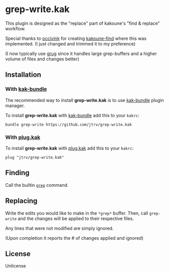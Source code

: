 # grep-write.kak

This plugin is designed as the "replace" part of kakoune's "find & replace" workflow.

Special thanks to [occivink][1] for creating [kakoune-find][2] where this was implemented. (I just changed and trimmed it to my preference)

(I now typically use [grug][6] since it handles large grep-buffers and a higher volume of files and changes better)

## Installation

### With [kak-bundle][3]

The recommended way to install **grep-write.kak** is to use [kak-bundle][3] plugin manager.

To install **grep-write.kak** with [kak-bundle][3] add this to your `kakrc`:

``` kak
bundle grep-write https://github.com/jtrv/grep-write.kak
```

### With [plug.kak][4]

To install **grep-write.kak** with [plug.kak][4] add this to your `kakrc`:
``` kak
plug "jtrv/grep-write.kak"
```

## Finding

Call the builtin [`grep`][5] command.

## Replacing

Write the edits you would like to make in the `*grep*` buffer. Then, call `grep-write` and the changes will be applied to their respective files.

Any lines that were not modified are simply ignored.

(Upon completion it reports the # of changes applied and ignored)

## License

Unlicense


[1]: https://github.com/occivink
[2]: https://github.com/occivink/kakoune-find
[3]: https://github.com/jdugan6240/kak-bundle
[4]: https://github.com/andreyorst/plug.kak
[5]: https://github.com/mawww/kakoune/blob/master/rc/tools/grep.kak
[6]: https://github.com/jtrv/grug
